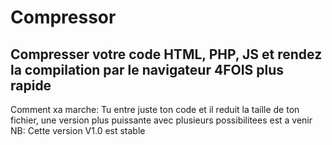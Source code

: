 # Compressor
Compresser votre code HTML, PHP, JS et rendez la compilation par le navigateur 4FOIS plus rapide
--------------------------------------------------------------------------------------------------------
Comment xa marche: Tu entre juste ton code et il reduit la taille de ton fichier, une version plus puissante avec plusieurs possibilitees est a venir
NB: Cette version V1.0 est stable
